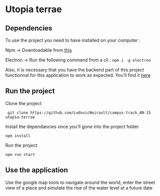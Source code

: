# Utopia terrae

## Dependencies

To use the project you need to have installed on your computer :

Npm -> Downloadable from [this](https://nodejs.org/en/download/)

Electron -> Run the following command from a cli : ```npm i -g electron```

Also, it is necessary that you have the backend part of this project functionnal for this application to work as expected. You'll find it [here](https://github.com/pierremouchel/api-utopiaterrae)

## Run the project

Clone the project

``` git clone https://github.com/LudovicNoirault/campus-track_AN-15 utopia-terrae```

Install the dependancies once you'll gone into the project folder

``` npm install ```

Run the project

``` npm run start ```

## Use the application

Use the google map tools to navigate around the world, enter the street view of a place and simulate the rise of the water level at a future date
